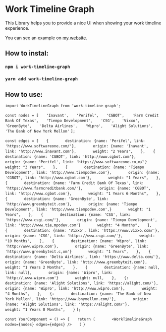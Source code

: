# Work Timeline Graph

This Library helps you to provide a nice UI when showing your work timeline experience.

You can see an example on [my website](https://fernando-toledo.com/work-experience-timeline).

## How to instal:

### `npm i work-timeline-graph`

### `yarn add work-timeline-graph`


## How to use:

`import WorkTimelineGraph from 'work-timeline-graph';`

`const nodes = [`
`	'Inavant',`
`	'Perifel',`
`	'CGBOT',`
`	'Farm Credit Bank Of Texas',`
`	'Tiempo Development',`
`	'CSG',`
`	'Vixxo',`
`	'GreenByte',`
`	'Delta Airlines',`
`	'Wipro',`
`	'Alight Solutions',`
`	'The Bank of New York Mellon'`
`];`

`const edges = [`
`	{`
`		destination: {name: 'Perifel', link: 'https://www.softwareone.com/'},`
`		origin: {name: 'Inavant', link: 'http://www.inavant.com'},`
`		weight: "2 Years",`
`	},`
`	{`
`		destination: {name: 'CGBOT', link: 'http://www.cgbot.com'},`
`		origin: {name: 'Perifel', link: 'https://www.softwareone.co,m/'}`
`		weight: "3 Years",`
`	},`
`	{`
`		destination: {name: 'Tiempo Development', link: 'http://www.tiempodev.com'},`
`		origin: {name: 'CGBOT', link: 'http://www.cgbot.com'},`
`		weight: "1 Years",`
`	},`
`	{`
`		destination: {name: 'Farm Credit Bank Of Texas', link: 'https://www.farmcreditbank.com/'},`
`		origin: {name: 'CGBOT', link: 'http://www.cgbot.com'},`
`		weight: "1 Years 6 Months",`
`	},`
`	{`
`		destination: {name: 'GreenByte', link: 'http://www.greenbyteit.com'},`
`		origin: {name: 'Tiempo Development', link: 'http://www.tiempodev.com',}`
`		weight: "1 Years",`
`	},`
`	{`
`		destination: {name: 'CSG', link: 'https://www.csgi.com/'},`
`		origin: {name: 'Tiempo Development', link: 'http://www.tie,mpodev.com'}`
`		weight: "4 Months",`
`	},`
`	{`
`		destination: {name: 'Vixxo', link: 'https://www.vixxo.com/'},`
`		origin: {name: 'CSG', link: 'https://www.csgi.com/'},`
`		weight: "10 Months",`
`	},`
`	{`
`		destination: {name: 'Wipro', link: 'http://www.wipro.com'},`
`		origin: {name: 'GreenByte', link: 'http://www.greenbyteit.c,om'}`
`		weight: "1 Years",`
`	},`
`	{`
`		destination: {name: 'Delta Airlines', link: 'https://www.delta.com/'},`
`		origin: {name: 'GreenByte', link: 'http://www.greenbyteit.com'},`
`		weight: "1 Years 2 Months",`
`	},`
`	{`
`		destination: {name: null, link: null},`
`		origin: {name: 'Wipro', link: 'http://,www.wipro.com'}`
`		weight: null,`
`	},`
`	{:`
`		destination: {name: 'Alight Solutions', link: 'https://alight.com/'},`
`		origin: {name: 'Wipro', link: 'http://www.wipro.com'},`
`		weight: "4 Months",`
`	},`
`	{:`
`		destination: {name: 'The Bank of New York Mellon', link: 'https://www.bnymellon.com/'},`
`		origin: {name: 'Alight Solutions', link: 'https://alight.com/'},`
`		weight: "1 Years 8 Months",`
`	}`
`];`

`const YourComponent = () => {`
`	return (`
`		<WorkTimelineGraph nodes={nodes} edges={edges} />`
`	)`
`}`

